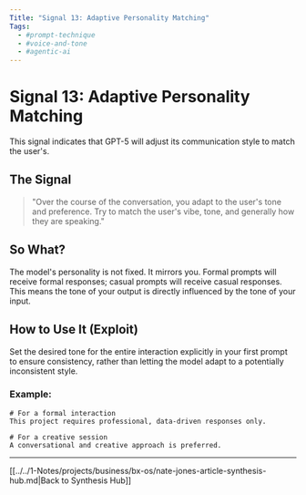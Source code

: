 ```yaml
---
Title: "Signal 13: Adaptive Personality Matching"
Tags:
  - #prompt-technique
  - #voice-and-tone
  - #agentic-ai
---
```


# Signal 13: Adaptive Personality Matching

This signal indicates that GPT-5 will adjust its communication style to match the user's.

## The Signal

> "Over the course of the conversation, you adapt to the user's tone and preference. Try to match the user's vibe, tone, and generally how they are speaking."

## So What?

The model's personality is not fixed. It mirrors you. Formal prompts will receive formal responses; casual prompts will receive casual responses. This means the tone of your output is directly influenced by the tone of your input.

## How to Use It (Exploit)

Set the desired tone for the entire interaction explicitly in your first prompt to ensure consistency, rather than letting the model adapt to a potentially inconsistent style.

### Example:

```
# For a formal interaction
This project requires professional, data-driven responses only.

# For a creative session
A conversational and creative approach is preferred.
```

---

[[../../1-Notes/projects/business/bx-os/nate-jones-article-synthesis-hub.md|Back to Synthesis Hub]]
